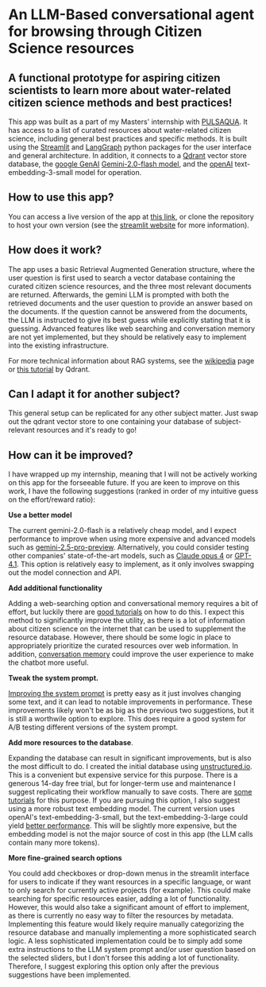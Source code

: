 # An LLM-Based conversational agent for browsing through Citizen Science resources

## A functional prototype for aspiring citizen scientists to learn more about water-related citizen science methods and best practices!

This app was built as a part of my Masters' internship with [PULSAQUA](https://www.pulsaqua.com/). It has access to a list of curated resources about water-related citizen science, including general best practices and specific methods. It is built using the [Streamlit](https://streamlit.io/) and [LangGraph](https://www.langchain.com/langgraph) python packages for the user interface and general architecture. In addition, it connects to a [Qdrant](https://qdrant.tech/) vector store database, the [google GenAI](https://cloud.google.com/ai/generative-ai) [Gemini-2.0-flash model](https://deepmind.google/models/gemini/flash/), and the [openAI](https://openai.com/api/) text-embedding-3-small model for operation. 

## How to use this app?

You can access a live version of the app at [this link](https://csadvisor-3ksupkpvxwspnxpucskewm.streamlit.app/), or clone the repository to host your own version (see the [streamlit website](https://docs.streamlit.io/deploy/streamlit-community-cloud/deploy-your-app) for more information).

## How does it work?

The app uses a basic Retrieval Augmented Generation structure, where the user question is first used to search a vector database containing the curated citizen science resources, and the three most relevant documents are returned. Afterwards, the gemini LLM is prompted with both the retrieved documents and the user question to provide an answer based on the documents. If the question cannot be answered from the documents, the LLM is instructed to give its best guess while explicitly stating that it is guessing. Advanced features like web searching and conversation memory are not yet implemented, but they should be relatively easy to implement into the existing infrastructure.

For more technical information about RAG systems, see the [wikipedia](https://en.wikipedia.org/wiki/Retrieval-augmented_generation) page or [this tutorial](https://qdrant.tech/documentation/agentic-rag-langgraph/) by Qdrant.

## Can I adapt it for another subject?

This general setup can be replicated for any other subject matter. Just swap out the qdrant vector store to one containing your database of subject-relevant resources and it's ready to go!

## How can it be improved?

I have wrapped up my internship, meaning that I will not be actively working on this app for the forseeable future. If you are keen to improve on this work, I have the following suggestions (ranked in order of my intuitive guess on the effort/reward ratio):

**Use a better model** 

The current gemini-2.0-flash is a relatively cheap model, and I expect performance to improve when using more expensive and advanced models such as [gemini-2.5-pro-preview](https://ai.google.dev/gemini-api/docs/models#gemini-2.5-pro-preview-06-05). Alternatively, you could consider testing other companies' state-of-the-art models, such as [Claude opus 4](https://docs.anthropic.com/en/docs/about-claude/models/overview) or [GPT-4.1](https://platform.openai.com/docs/models). This option is relatively easy to implement, as it only involves swapping out the model connection and API.

**Add additional functionality** 

Adding a web-searching option and conversational memory requires a bit of effort, but luckily there are [good tutorials](https://medium.com/@ipeksahbazoglu/building-a-multi-tool-agent-with-langgraph-and-google-vertex-ai-e37aa6d41265) on how to do this. I expect this method to significantly improve the utility, as there is a lot of information about citizen science on the internet that can be used to supplement the resource database. However, there should be some logic in place to appropriately prioritize the curated resources over web information. In addition, [conversation memory](https://python.langchain.com/docs/how_to/chatbots_memory/) could improve the user experience to make the chatbot more useful.

**Tweak the system prompt.** 

[Improving the system prompt](https://blog.promptlayer.com/system-prompt-vs-user-prompt-a-comprehensive-guide-for-ai-prompts/) is pretty easy as it just involves changing some text, and it can  lead to notable improvements in performance. These improvements likely won't be as big as the previous two suggestions, but it is still a worthwile option to explore. This does require a good system for A/B testing different versions of the system prompt.

**Add more resources to the database**. 

Expanding the database can result in significant improvements, but is also the most difficult to do. I created the initial database using [unstructured.io](https://unstructured.io/). This is a convenient but expensive service for this purpose. There is a generous 14-day free trial, but for longer-term use and maintenance I suggest replicating their workflow manually to save costs. There are [some tutorials](https://medium.com/@aminajavaid30/building-a-rag-system-the-data-ingestion-pipeline-d04235fd17ea) for this purpose. If you are pursuing this option, I also suggest using a more robust text embedding model. The current version uses openAI's text-embedding-3-small, but the text-embedding-3-large could yield [better performance](https://platform.openai.com/docs/guides/embeddings). This will be slightly more expensive, but the embedding model is not the major source of cost in this app (the LLM calls contain many more tokens).

**More fine-grained search options** 

You could add checkboxes or drop-down menus in the streamlit interface for users to indicate if they want resources in a specific language, or want to only search for currently active projects (for example). This could make searching for specific resources easier, adding a lot of functionality. However, this would also take a significant amount of effort to implement, as there is currently no easy way to filter the resources by metadata. Implementing this feature would likely require manually categorizing the resource database and manually implementing a more sophisticated search logic. A less sophisticated implementation could be to simply add some extra instructions to the LLM system prompt and/or user question based on the selected sliders, but I don't forsee this adding a lot of functionality. Therefore, I suggest exploring this option only after the previous suggestions have been implemented.